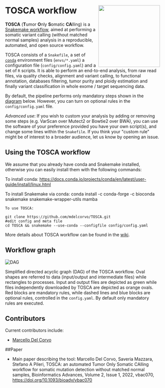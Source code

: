 # TOSCA workflow <img src="img/tosca_image.png" width="200" align="right" />


**TOSCA** (**T**umor **O**nly **S**omatic **CA**lling) is a [Snakemake workflow](https://snakemake.readthedocs.io/en/stable/index.html), aimed at performing a somatic variant calling (without matched normal samples) analysis in a reproducible, automated, and open source workflow.

TOSCA consists of a `Snakefile`, a set of [`conda`](https://conda.io/docs/) environment files (`envs/*.yaml`) a configuration file (`config/config.yaml`) and a set of `R` scripts. It is able to perform an end-to-end analysis, from raw read files, via quality checks, alignment and variant calling, to functional annotation, databases filtering, tumor purity and ploidy estimation and finally variant classification in whole exome / target sequencing data.  

By default, the pipeline performs only mandatory steps shown in the [diagram](img/dag_tosca.png) below. However, you can turn on optional rules in the `config/config.yaml` file. 

*Advanced use*: If you wish to custom your analysis by adding or removing some steps (e.g. VarScan over Mutect2 or Bowtie2 over BWA), you can use the software of your preference provided you have your own script(s), and change some lines within the `Snakefile`. If you think your "custom rule" might be of interest to a broader audience, let us know by opening an issue.


## Using the TOSCA workflow

We assume that you already have conda and Snakemake installed, otherwise you can easily install them with the following commands:

To install conda: https://docs.conda.io/projects/conda/en/latest/user-guide/install/linux.html

To install Snakemake via conda: conda install -c conda-forge -c bioconda snakemake snakemake-wrapper-utils mamba
```
To use TOSCA:

git clone https://github.com/mdelcorvo/TOSCA.git
#edit config and meta file
cd TOSCA && snakemake --use-conda --configfile config/config.yaml
```

More details about TOSCA workflow can be found in the [wiki](https://github.com/mdelcorvo/TOSCA/wiki).

## Workflow graph
![DAG](img/dag_tosca.png) 

Simplified directed acyclic graph (DAG) of the TOSCA workflow. 
Oval shapes are referred to data (input/output and intermediate files) while rectangles to processes. Input and output files are depicted as green while files independently downloaded by TOSCA are depicted as orange ovals. Red blocks are mandatory rules, while dashed lines and blue blocks are optional rules, controlled in the `config.yaml`. By default only mandatory rules are executed.

## Contributors
Current contributors include:

- [Marcello Del Corvo](https://github.com/mdelcorvo)

##Paper
- Main paper describing the tool:
Marcello Del Corvo, Saveria Mazzara, Stefano A Pileri, TOSCA: an automated Tumor Only Somatic CAlling workflow for somatic mutation detection without matched normal samples, Bioinformatics Advances, Volume 2, Issue 1, 2022, vbac070, https://doi.org/10.1093/bioadv/vbac070


